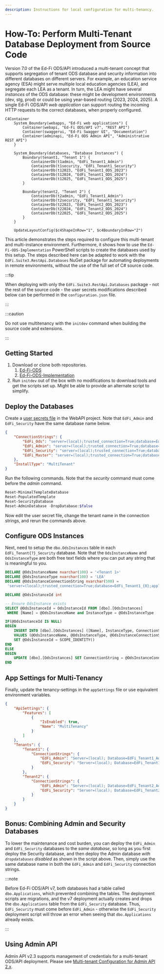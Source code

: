 ```yaml
---
description: Instructions for local configuration for multi-tenancy.
---
```


# How-To: Perform Multi-Tenant Database Deployment from Source Code

Version 7.0 of the Ed-Fi ODS/API introduced a multi-tenant concept that supports
segregation of tenant ODS database and security information into different
databases on different servers. For example, an education service agency (ESA)
might serve multiple local education agencies (LEA), and segregate each LEA as a
tenant. In turn, the LEA might have several _instances_ of the ODS database:
these might be development environments (dev, stg, prod) or could be using
year-based routing (2023, 2024, 2025). A single Ed-Fi ODS/API _web application_
can support routing the incoming HTTP requests to the correct databases, when
properly configured.

```mermaid
C4Container
    System_Boundary(webapps, "Ed-Fi web applications") {
        Container(webapi, "Ed-Fi ODS/API v7", "REST API")
        Container(swaggerui, "Ed-Fi Swagger UI", "Documentation")
        Container(adminapi, "Ed-Fi ODS Admin API", "Administrative REST API")
    }

    System_Boundary(databases, "Database Instances") {
        Boundary(tenant1, "Tenant 1") {
            ContainerDb(t1admin, "EdFi_Tenant1_Admin")
            ContainerDb(t1security, "EdFi_Tenant1_Security")
            ContainerDb(t12023, "EdFi_Tenant1_ODS_2023")
            ContainerDb(t12024, "EdFi_Tenant1_ODS_2024")
            ContainerDb(t12025, "EdFi_Tenant1_ODS_2025")
        }

        Boundary(tenant2, "Tenant 2") {
            ContainerDb(t2admin, "EdFi_Tenant1_Admin")
            ContainerDb(t2security, "EdFi_Tenant1_Security")
            ContainerDb(t22023, "EdFi_Tenant2_ODS_2023")
            ContainerDb(t22024, "EdFi_Tenant2_ODS_2024")
            ContainerDb(t22025, "EdFi_Tenant2_ODS_2025")
        }
    }

    UpdateLayoutConfig($c4ShapeInRow="1", $c4BoundaryInRow="2")
```

This article demonstrates the steps required to configure this multi-tenant and
multi-instance environment. Furthermore, it shows how to use the
`Ed-Fi-ODS-Implementation` PowerShell scripts to create the databases used by
this setup. The steps described here can be adapted to work with the
`EdFi.Suite3.RestApi.Databases` NuGet package for automating deployments in
remote environments, without the use of the full set of C# source code.

:::tip

When deploying with only the `EdFi.Suite3.RestApi.Databases` package - not the
rest of the source code - the user secrets modifications described below can be
performed in the `configuration.json` file.

:::

:::caution

Do not use multitenancy with the `initdev` command when building the source code
and extensions.

:::

## Getting Started

1. Download or clone both repositories.
   1. [Ed-Fi-ODS](https://github.com/Ed-Fi-Alliance-OSS/Ed-Fi-ODS)
   2. [Ed-Fi-ODS-Implementation](https://github.com/Ed-Fi-Alliance-OSS/Ed-Fi-ODS-Implementation)
2. Run `initdev` out of the box with no modifications to download tools and get
   the scripts set up. Might be able to provide an alternate script to simplify.

## Deploy the Databases

Create a [user secrets
file](https://learn.microsoft.com/en-us/aspnet/core/security/app-secrets?view=aspnetcore-8.0&tabs=windows)
in the WebAPI project. Note that `EdFi_Admin` and `EdFi_Security` have the same
database name below.

```json
{
    "ConnectionStrings": {
        "EdFi_Ods": "server=(local);trusted_connection=True;database=EdFi_Tenant1_{0};Application Name=EdFi.Ods.WebApi",
        "EdFi_Admin": "server=(local);trusted_connection=True;database=EdFi_Tenant1_Admin;Application Name=EdFi.Ods.WebApi",
        "EdFi_Security": "server=(local);trusted_connection=True;database=EdFi_Tenant1_Security;persist security info=True;Application Name=EdFi.Ods.WebApi",
        "EdFi_Master": "server=(local);trusted_connection=True;database=master;Application Name=EdFi.Ods.WebApi"
    },
    "InstallType": "MultiTenant"
}
```

Run the following commands. Note that the _security_ command must come before
the _admin_ command.

```powershell
Reset-MinimalTemplateDatabase
Reset-PopulatedTemplate
Reset-SecurityDatabase
Reset-AdminDatabase -DropDatabase:$false
```

Now edit the user secret file, change the tenant name in the connection strings,
and rerun the commands above.

## Configure ODS Instances

Next, need to setup the `dbo.OdsInstances` table in each
`EdFi_Tenant{?}_Security` database. Note that the `OdsInstanceName` and
`OdsInstanceType` are both free text fields where you can put any string that is
meaningful to you.

```sql
DECLARE @OdsInstanceName nvarchar(100) = '<Tenant 1>'
DECLARE @OdsInstanceType nvarchar(100) = 'LEA'
DECLARE @OdsInstanceConnectionString nvarchar(500) =
 'server=(local);trusted_connection=True;database=EdFi_Tenant1_{0};application name=EdFi.Ods.WebApi;Encrypt=False'

DECLARE @OdsInstanceId int

-- Ensure OdsInstance exists
SELECT @OdsInstanceId = OdsInstanceId FROM [dbo].[OdsInstances]
 WHERE [Name] = @OdsInstanceName and InstanceType = @OdsInstanceType

IF(@OdsInstanceId IS NULL)
BEGIN
    INSERT INTO [dbo].[OdsInstances] ([Name], InstanceType, ConnectionString)
    VALUES (@OdsInstanceName, @OdsInstanceType, @OdsInstanceConnectionString)
    SET @OdsInstanceId = SCOPE_IDENTITY()
END
ELSE
BEGIN
    UPDATE [dbo].[OdsInstances] SET ConnectionString = @OdsInstanceConnectionString WHERE OdsInstanceId = @OdsInstanceId
END
```

## App Settings for Multi-Tenancy

Finally, update the tenancy-settings in the `appSettings` file or use equivalent
environment variables.

```json
{
    "ApiSettings": {
        "Features": [
            {
                "IsEnabled": true,
                "Name": "MultiTenancy"
            }
        ]
    },
    "Tenants": {
        "Tenant1": {
            "ConnectionStrings": {
                "EdFi_Admin": "Server=(local); Database=EdFi_Tenant1_Admin; Trusted_Connection=True; Application Name=EdFi.Ods.WebApi;",
                "EdFi_Security": "Server=(local); Database=EdFi_Tenant1_Security; Trusted_Connection=True; Persist Security Info=True; Application Name=EdFi.Ods.WebApi;"
            }
        },
        "Tenant2": {
            "ConnectionStrings": {
                "EdFi_Admin": "Server=(local); Database=EdFi_Tenant2_Admin; Trusted_Connection=True; Application Name=EdFi.Ods.WebApi;",
                "EdFi_Security": "Server=(local); Database=EdFi_Tenant2_Security; Trusted_Connection=True; Persist Security Info=True; Application Name=EdFi.Ods.WebApi;"
            }
        }
    }
}
```

## Bonus: Combining Admin and Security Databases

To lower the maintenance and cost burden, you can deploy the `EdFi_Admin` and
`EdFi_Security` databases to the _same database_, so long as you first deploy
the Security database, and then deploy the Admin database _with `dropdatabases`
disabled_ as shown in the script above. Then, simply use the same database name
in both the `EdFi_Admin` and `EdFi_Security` connection strings.

:::note

Before Ed-Fi ODS/API v7, both databases had a table called `dbo.Applications`,
which prevented combining the tables. The deployment scripts are migrations, and
the v7 deployment actually creates and drops the `dbo.Applications` table from
the `EdFi_Security` database. Thus, `EdFi_Security` must come before
`EdFi_Admin` - otherwise the `EdFi_Security` deployment script will throw an
error when seeing that `dbo.Applications` already exists.

:::

## Using Admin API

Admin API v2.3 supports management of credentials for a multi-tenant ODS/API
deployment. Please see [Multi-tenant Configuration for Admin API
2.x](/reference/admin-api/admin-api-2.x/technical-articles/multi-tenant-configuration-for-admin-api-2x).
